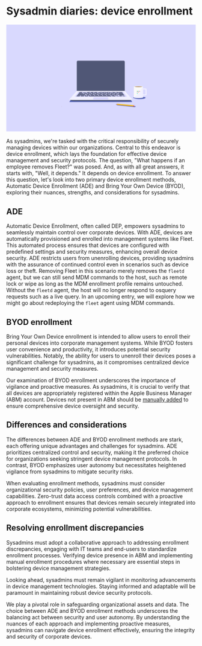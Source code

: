 # Sysadmin diaries: device enrollment

![Sysadmin diaries: passcode profiles](../website/assets/images/articles/sysadmin-diaries-1600x900@2x.png)

As sysadmins, we're tasked with the critical responsibility of securely managing devices within our organizations. Central to this endeavor is device enrollment, which lays the foundation for effective device management and security protocols. The question, "What happens if an employee removes Fleet?" was posed. And, as with all great answers, it starts with, "Well, it depends." It depends on device enrollment. To answer this question, let's look into two primary device enrollment methods, Automatic Device Enrollment (ADE) and Bring Your Own Device (BYOD), exploring their nuances, strengths, and considerations for sysadmins.


## ADE

Automatic Device Enrollment, often called DEP, empowers sysadmins to seamlessly maintain control over corporate devices. With ADE, devices are automatically provisioned and enrolled into management systems like Fleet. This automated process ensures that devices are configured with predefined settings and security measures, enhancing overall device security. ADE restricts users from unenrolling devices, providing sysadmins with the assurance of continued control even in scenarios such as device loss or theft. Removing Fleet in this scenario merely removes the `fleetd` agent, but we can still send MDM commands to the host, such as remote lock or wipe as long as the MDM enrollment profile remains untouched. Without the `fleetd` agent, the host will no longer respond to osquery requests such as a live query. In an upcoming entry, we will explore how we might go about redeploying the `fleet` agent using MDM commands.


## BYOD enrollment

Bring Your Own Device enrollment is intended to allow users to enroll their personal devices into corporate management systems. While BYOD fosters user convenience and productivity, it introduces potential security vulnerabilities. Notably, the ability for users to unenroll their devices poses a significant challenge for sysadmins, as it compromises centralized device management and security measures.

Our examination of BYOD enrollment underscores the importance of vigilance and proactive measures. As sysadmins, it is crucial to verify that all devices are appropriately registered within the Apple Business Manager (ABM) account. Devices not present in ABM should be [manually added](https://support.apple.com/guide/apple-business-manager/add-devices-from-apple-configurator-axm200a54d59/web) to ensure comprehensive device oversight and security.


## Differences and considerations

The differences between ADE and BYOD enrollment methods are stark, each offering unique advantages and challenges for sysadmins. ADE prioritizes centralized control and security, making it the preferred choice for organizations seeking stringent device management protocols. In contrast, BYOD emphasizes user autonomy but necessitates heightened vigilance from sysadmins to mitigate security risks.

When evaluating enrollment methods, sysadmins must consider organizational security policies, user preferences, and device management capabilities. Zero-trust data access controls combined with a proactive approach to enrollment ensures that devices remain securely integrated into corporate ecosystems, minimizing potential vulnerabilities.


## Resolving enrollment discrepancies

Sysadmins must adopt a collaborative approach to addressing enrollment discrepancies, engaging with IT teams and end-users to standardize enrollment processes. Verifying device presence in ABM and implementing manual enrollment procedures where necessary are essential steps in bolstering device management strategies.

Looking ahead, sysadmins must remain vigilant in monitoring advancements in device management technologies. Staying informed and adaptable will be paramount in maintaining robust device security protocols.

We play a pivotal role in safeguarding organizational assets and data. The choice between ADE and BYOD enrollment methods underscores the balancing act between security and user autonomy. By understanding the nuances of each approach and implementing proactive measures, sysadmins can navigate device enrollment effectively, ensuring the integrity and security of corporate devices.





<meta name="articleTitle" value="Sysadmin diaries: device enrollment">
<meta name="authorFullName" value="JD Strong">
<meta name="authorGitHubUsername" value="spokanemac">
<meta name="category" value="guides">
<meta name="publishedOn" value="2024-05-03">
<meta name="articleImageUrl" value="../website/assets/images/articles/sysadmin-diaries-1600x900@2x.png">
<meta name="description" value="In this sysadmin diary, we explore a the differences in device enrollment.">
